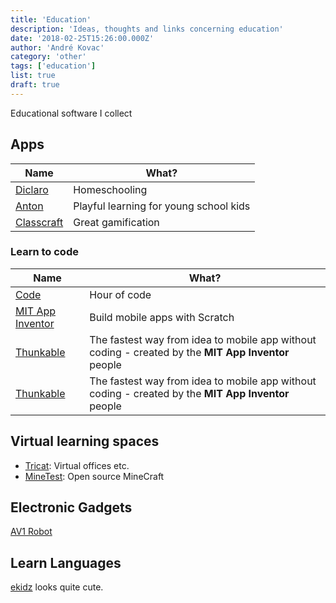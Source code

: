 ```yaml
---
title: 'Education'
description: 'Ideas, thoughts and links concerning education'
date: '2018-02-25T15:26:00.000Z'
author: 'André Kovac'
category: 'other'
tags: ['education']
list: true
draft: true
---
```


Educational software I collect

## Apps

| Name                                      | What?                                  |
| ----------------------------------------- | -------------------------------------- |
| [Diclaro](https://www.diclaro.org/)       | Homeschooling                          |
| [Anton](https://anton.app/de/)            | Playful learning for young school kids |
| [Classcraft](https://www.classcraft.com/) | Great gamification                     |

### Learn to code

| Name                                            | What?                                                                                               |
| ----------------------------------------------- | --------------------------------------------------------------------------------------------------- |
| [Code](https://code.org/)                       | Hour of code                                                                                        |
| [MIT App Inventor](http://appinventor.mit.edu/) | Build mobile apps with Scratch                                                                      |
| [Thunkable](https://thunkable.com/home/)        | The fastest way from idea to mobile app without coding - created by the **MIT App Inventor** people |
| [Thunkable](https://thunkable.com/home/)        | The fastest way from idea to mobile app without coding - created by the **MIT App Inventor** people |

## Virtual learning spaces

- [Tricat](https://www.tricat.net/): Virtual offices etc.
- [MineTest](http://www.minetest.net/): Open source MineCraft

## Electronic Gadgets

[AV1 Robot](https://www.noisolation.com/global/av1/)

## Learn Languages

[ekidz](https://ekidz.eu/en/de/FreeResources) looks quite cute.

